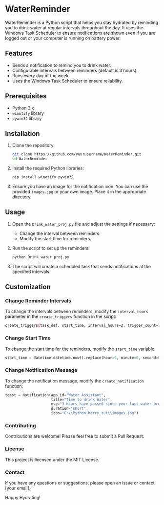 # WaterReminder

WaterReminder is a Python script that helps you stay hydrated by reminding you to drink water at regular intervals throughout the day. It uses the Windows Task Scheduler to ensure notifications are shown even if you are logged out or your computer is running on battery power.

## Features

- Sends a notification to remind you to drink water.
- Configurable intervals between reminders (default is 3 hours).
- Runs every day of the week.
- Uses the Windows Task Scheduler to ensure reliability.

## Prerequisites

- Python 3.x
- `winotify` library
- `pywin32` library

## Installation

1. Clone the repository:

    ```bash
    git clone https://github.com/yourusername/WaterReminder.git
    cd WaterReminder
    ```

2. Install the required Python libraries:

    ```bash
    pip install winotify pywin32
    ```

3. Ensure you have an image for the notification icon. You can use the provided `images.jpg` or your own image. Place it in the appropriate directory.

## Usage

1. Open the `Drink_water_proj.py` file and adjust the settings if necessary:
    - Change the interval between reminders.
    - Modify the start time for reminders.

2. Run the script to set up the reminders:

    ```bash
    python Drink_water_proj.py
    ```

3. The script will create a scheduled task that sends notifications at the specified intervals.

## Customization

### Change Reminder Intervals

To change the intervals between reminders, modify the `interval_hours` parameter in the `create_triggers` function in the script:

```bash
create_triggers(task_def, start_time, interval_hours=3, trigger_count=7)
```
### Change Start Time

To change the start time for the reminders, modify the `start_time` variable:

```python
start_time = datetime.datetime.now().replace(hour=9, minute=0, second=0, microsecond=0)
```
### Change Notification Message

To change the notification message, modify the `create_notification` function:

```python
toast = Notification(app_id="Water Assistant",
                     title="Time to drink Water",
                     msg="3 hours have passed since your last water break.",
                     duration="short",
                     icon="C:\\Python_harry_tut\\images.jpg")

```
### Contributing

Contributions are welcome! Please feel free to submit a Pull Request.

### License

This project is licensed under the MIT License.

### Contact

If you have any questions or suggestions, please open an issue or contact [your email].

Happy Hydrating!



